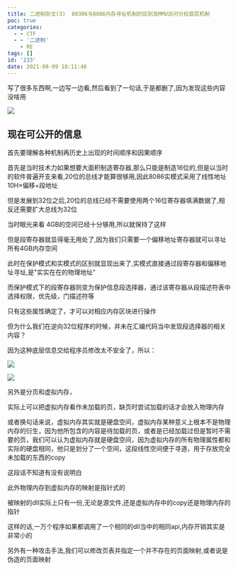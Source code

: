 ```yaml
---
title: 二进制杂文(3)  80386与8086内存寻址机制的区别及MMU访问分权底层机制
poc: true
categories:
  - - CTF
  - - '二进制'
    - RE
tags: []
id: '233'
date: 2021-08-09 18:11:48
---
```


写了很多东西啊,一边写一边看,然后看到了一句话,于是都删了,因为发现这些内容没啥用

![](https://raw.githubusercontent.com/Valkierja/ALLPIC/main/img/202303172108944.png)

## 现在可公开的信息

首先要理解各种机制再历史上出现的时间顺序和因果顺序

首先是当时技术力如果想要大面积制造寄存器,那么只能是制造16位的,但是以当时的软件普遍开支来看,20位的总线才能算很够用,因此8086实模式采用了线性地址10H×偏移+段地址

但是发展到32位之后,20位的总线已经不需要使用两个16位寄存器填满数据了,相反还需要扩大总线为32位

当时眼光来看 4GB的空间已经十分够用,所以就保持了这样

但是段寄存器就显得毫无用处了,因为我们只需要一个偏移地址寄存器就可以寻址所有4GB内存空间

此时在保护模式和实模式的区别就显现出来了,实模式直接通过段寄存器和偏移地址寻址,是"实实在在的物理地址"

而保护模式下的段寄存器则变为保护信息段选择器，通过该寄存器从段描述符表中选择权限，优先级，门描述符等

只有这些属性确定了，才可以对相应内存区块进行操作

但为什么我们在逆向32位程序的时候，并未在汇编代码当中发现段选择器的相关内容？

因为这种底层信息交给程序员修改太不安全了，所以：

![](https://raw.githubusercontent.com/Valkierja/ALLPIC/main/img/202303172107409.png)

![](https://raw.githubusercontent.com/Valkierja/ALLPIC/main/img/202303172108648.png)

另外是分页和虚拟内存，

实际上可以把虚拟内存看作未加载的页，缺页时尝试加载的话才会放入物理内存

或者换句话来说，虚拟内存其实就是硬盘空间，虚拟内存某种意义上根本不是物理内存的衍生，因为他所包含的内容是待加载的页，或者是已经加载过但是暂时不需要的页，我们可以认为虚拟内存就是硬盘空间，因为虚拟内存的所有物理属性都和实际的硬盘相同，他只是划分了一个空间，这段线性空间便于寻道，用于存放完全未加载的东西的copy

这段话不知道有没有说明白

此外物理内存到虚拟内存的映射是指针式的

被映射的dll实际上只有一份,无论是源文件,还是虚拟内存中的copy还是物理内存的指针

这样的话,一万个程序如果都调用了一个相同的dll当中的相同api,内存开销其实是非常小的

另外有一种攻击手法,我们可以修改页表并指定一个并不存在的页面映射,或者说是伪造的页面映射